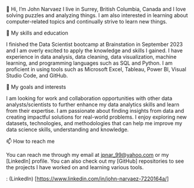 👋 Hi, I’m John Narvaez
I live in Surrey, British Columbia, Canada and I love solving puzzles and analyzing things. I am also interested in learning about computer-related topics and continually strive to learn new things.

🌱 My skills and education

I finished the Data Scientist bootcamp at Brainstation in September 2023 and I am overly excited to apply the knowledge and skills I gained.
I have experience in data analysis, data cleaning, data visualization, machine learning, and programming languages such as SQL and Python.
I am proficient in using tools such as Microsoft Excel, Tableau, Power BI, Visual Studio Code, and GitHub.

💞️ My goals and interests

I am looking for work and collaboration opportunities with other data analysts/scientists to further enhance my data analytics skills and learn from their expertise.
I am passionate about finding insights from data and creating impactful solutions for real-world problems.
I enjoy exploring new datasets, technologies, and methodologies that can help me improve my data science skills, understanding and knowledge.

📫 How to reach me

You can reach me through my email at jpnar_99@yahoo.com or my [LinkedIn] profile. 
You can also check out my [GitHub] repositories to see the projects I have worked on and learning various tools.

: (LinkedIn) [https://www.linkedin.com/in/john-narvaez-7220164a/]

<!---
Jp1Github/Jp1Github is a ✨ special ✨ repository because its `README.md` (this file) appears on your GitHub profile.
You can click the Preview link to take a look at your changes.
--->
